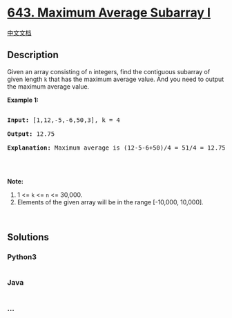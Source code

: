# [643. Maximum Average Subarray I](https://leetcode.com/problems/maximum-average-subarray-i)

[中文文档](/solution/0600-0699/0643.Maximum%20Average%20Subarray%20I/README.md)

## Description

<p>Given an array consisting of <code>n</code> integers, find the contiguous subarray of given length <code>k</code> that has the maximum average value. And you need to output the maximum average value.</p>

<p><b>Example 1:</b></p>

<pre>

<b>Input:</b> [1,12,-5,-6,50,3], k = 4

<b>Output:</b> 12.75

<b>Explanation:</b> Maximum average is (12-5-6+50)/4 = 51/4 = 12.75

</pre>

<p>&nbsp;</p>

<p><b>Note:</b></p>

<ol>
    <li>1 &lt;= <code>k</code> &lt;= <code>n</code> &lt;= 30,000.</li>
    <li>Elements of the given array will be in the range [-10,000, 10,000].</li>
</ol>

<p>&nbsp;</p>

## Solutions

<!-- tabs:start -->

### **Python3**

```python

```

### **Java**

```java

```

### **...**

```

```

<!-- tabs:end -->
